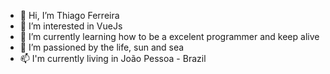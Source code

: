 - 👋 Hi, I’m Thiago Ferreira
- 👀 I’m interested in VueJs
- 🌱 I’m currently learning how to be a excelent programmer and keep alive
- 💞️ I’m passioned by the life, sun and sea
- 📫 I'm currently living in João Pessoa - Brazil

<!---
thiagof-dev/thiagof-dev is a ✨ special ✨ repository because its `README.md` (this file) appears on your GitHub profile.
You can click the Preview link to take a look at your changes.
--->
